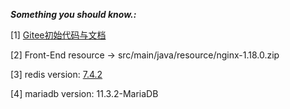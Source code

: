 ___Something you should know.:___

  [1] [Gitee初始代码与文档](https://gitee.com/itxinfei/hm-dianping)
  
  [2] Front-End resource -> src/main/java/resource/nginx-1.18.0.zip

  [3] redis version: [7.4.2](https://download.redis.io/releases/redis-7.2.4.tar.gz)

  [4] mariadb version: 11.3.2-MariaDB
